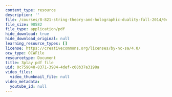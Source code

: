 ```yaml
---
content_type: resource
description: ''
file: /courses/8-821-string-theory-and-holographic-duality-fall-2014/0c759048837139844defc08b37a3198a_1pkoBetgo7s.pdf
file_size: 90582
file_type: application/pdf
hide_download: true
hide_download_original: null
learning_resource_types: []
license: https://creativecommons.org/licenses/by-nc-sa/4.0/
ocw_type: OCWFile
resourcetype: Document
title: 3play pdf file
uid: 0c759048-8371-3984-4def-c08b37a3198a
video_files:
  video_thumbnail_file: null
video_metadata:
  youtube_id: null
---
```

